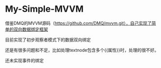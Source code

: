# My-Simple-MVVM
借鉴DMQ的MVVM源码（https://github.com/DMQ/mvvm.git），自己实现了简单的双向数据绑定框架

目前实现了初步观察者模式下的数据双向绑定

还是有很多问题和不足，比如处理textnode包含多个{{属性}}时，处理的很不好。

还未实现事件的绑定
